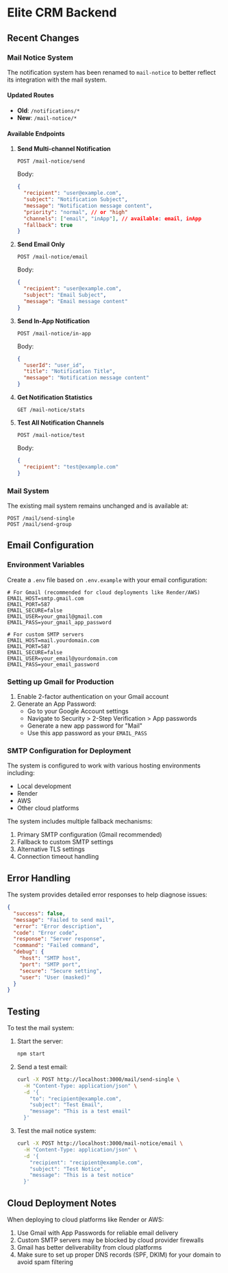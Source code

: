 # Elite CRM Backend

## Recent Changes

### Mail Notice System
The notification system has been renamed to `mail-notice` to better reflect its integration with the mail system.

#### Updated Routes
- **Old**: `/notifications/*` 
- **New**: `/mail-notice/*`

#### Available Endpoints

1. **Send Multi-channel Notification**
   ```
   POST /mail-notice/send
   ```
   Body:
   ```json
   {
     "recipient": "user@example.com",
     "subject": "Notification Subject",
     "message": "Notification message content",
     "priority": "normal", // or "high"
     "channels": ["email", "inApp"], // available: email, inApp
     "fallback": true
   }
   ```

2. **Send Email Only**
   ```
   POST /mail-notice/email
   ```
   Body:
   ```json
   {
     "recipient": "user@example.com",
     "subject": "Email Subject",
     "message": "Email message content"
   }
   ```

3. **Send In-App Notification**
   ```
   POST /mail-notice/in-app
   ```
   Body:
   ```json
   {
     "userId": "user_id",
     "title": "Notification Title",
     "message": "Notification message content"
   }
   ```

4. **Get Notification Statistics**
   ```
   GET /mail-notice/stats
   ```

5. **Test All Notification Channels**
   ```
   POST /mail-notice/test
   ```
   Body:
   ```json
   {
     "recipient": "test@example.com"
   }
   ```

### Mail System
The existing mail system remains unchanged and is available at:
```
POST /mail/send-single
POST /mail/send-group
```

## Email Configuration

### Environment Variables
Create a `.env` file based on `.env.example` with your email configuration:

```env
# For Gmail (recommended for cloud deployments like Render/AWS)
EMAIL_HOST=smtp.gmail.com
EMAIL_PORT=587
EMAIL_SECURE=false
EMAIL_USER=your_gmail@gmail.com
EMAIL_PASS=your_gmail_app_password

# For custom SMTP servers
EMAIL_HOST=mail.yourdomain.com
EMAIL_PORT=587
EMAIL_SECURE=false
EMAIL_USER=your_email@yourdomain.com
EMAIL_PASS=your_email_password
```

### Setting up Gmail for Production
1. Enable 2-factor authentication on your Gmail account
2. Generate an App Password:
   - Go to your Google Account settings
   - Navigate to Security > 2-Step Verification > App passwords
   - Generate a new app password for "Mail"
   - Use this app password as your `EMAIL_PASS`

### SMTP Configuration for Deployment
The system is configured to work with various hosting environments including:
- Local development
- Render
- AWS
- Other cloud platforms

The system includes multiple fallback mechanisms:
1. Primary SMTP configuration (Gmail recommended)
2. Fallback to custom SMTP settings
3. Alternative TLS settings
4. Connection timeout handling

## Error Handling
The system provides detailed error responses to help diagnose issues:
```json
{
  "success": false,
  "message": "Failed to send mail",
  "error": "Error description",
  "code": "Error code",
  "response": "Server response",
  "command": "Failed command",
  "debug": {
    "host": "SMTP host",
    "port": "SMTP port",
    "secure": "Secure setting",
    "user": "User (masked)"
  }
}
```

## Testing
To test the mail system:

1. Start the server:
   ```bash
   npm start
   ```

2. Send a test email:
   ```bash
   curl -X POST http://localhost:3000/mail/send-single \
     -H "Content-Type: application/json" \
     -d '{
       "to": "recipient@example.com",
       "subject": "Test Email",
       "message": "This is a test email"
     }'
   ```

3. Test the mail notice system:
   ```bash
   curl -X POST http://localhost:3000/mail-notice/email \
     -H "Content-Type: application/json" \
     -d '{
       "recipient": "recipient@example.com",
       "subject": "Test Notice",
       "message": "This is a test notice"
     }'
   ```

## Cloud Deployment Notes
When deploying to cloud platforms like Render or AWS:
1. Use Gmail with App Passwords for reliable email delivery
2. Custom SMTP servers may be blocked by cloud provider firewalls
3. Gmail has better deliverability from cloud platforms
4. Make sure to set up proper DNS records (SPF, DKIM) for your domain to avoid spam filtering